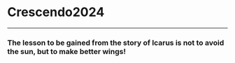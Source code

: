 # Crescendo2024
---
### The lesson to be gained from the story of Icarus is not to avoid the sun, but to make better wings!
